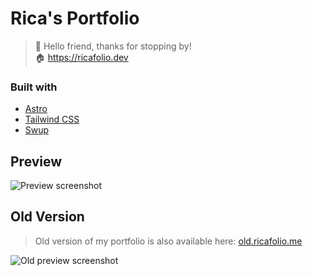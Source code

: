 # Rica's Portfolio 
> 🌈 Hello friend, thanks for stopping by! <br/>
> 🏠 <a href="https://ricafolio.dev/" target="_blank">https://ricafolio.dev</a>

### Built with
- [Astro](https://docs.astro.build)
- [Tailwind CSS](https://docs.astro.build)
- [Swup](https://swup.js.org/)

## Preview

![Preview screenshot](https://i.imgur.com/8RZGTJk.png)

## Old Version
> Old version of my portfolio is also available here: 
> [old.ricafolio.me](https://old.ricafolio.dev)

![Old preview screenshot](https://i.imgur.com/XjEgCyk.png)
